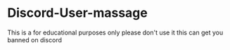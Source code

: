 # Discord-User-massage
This is a for educational purposes only please don't use it this can get you banned on discord
